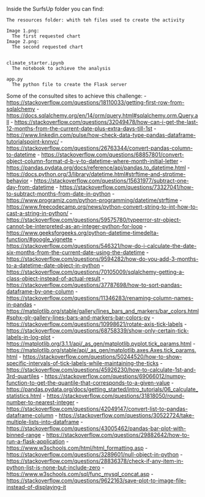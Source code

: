 Inside the SurfsUp folder you can find: 

    The resources folder: whith teh files used to create the activity

    Image 1.png: 
      The first requested chart
    Image 2.png: 
      The second requested chart


    climate_starter.ipynb
      The notebook to achieve the analysis

    app.py
      The python file to create the Flask server 



  Some of the consulted sites to achieve this challenge: 
          - https://stackoverflow.com/questions/18110033/getting-first-row-from-sqlalchemy
          - https://docs.sqlalchemy.org/en/14/orm/query.html#sqlalchemy.orm.Query.all
          - https://stackoverflow.com/questions/32049478/how-can-i-get-the-last-12-months-from-the-current-date-plus-extra-days-till-1st
          - https://www.linkedin.com/pulse/how-check-data-type-pandas-dataframe-tutorialspoint-knnvc/
          - https://stackoverflow.com/questions/26763344/convert-pandas-column-to-datetime
          - https://stackoverflow.com/questions/68857801/convert-object-column-format-d-b-y-to-datetime-where-month-initial-letter
          - https://pandas.pydata.org/docs/reference/api/pandas.to_datetime.html
          - https://docs.python.org/3/library/datetime.html#strftime-and-strptime-behavior
          - https://stackoverflow.com/questions/15631977/subtract-one-day-from-datetime
          - https://stackoverflow.com/questions/73327041/how-to-subtract-months-from-date-in-python
          - https://www.programiz.com/python-programming/datetime/strftime
          - https://www.freecodecamp.org/news/python-convert-string-to-int-how-to-cast-a-string-in-python/
          - https://stackoverflow.com/questions/59575780/typeerror-str-object-cannot-be-interpreted-as-an-integer-python-for-loop
          - https://www.geeksforgeeks.org/python-datetime-timedelta-function/#google_vignette
          - https://stackoverflow.com/questions/546321/how-do-i-calculate-the-date-six-months-from-the-current-date-using-the-datetime
          - https://stackoverflow.com/questions/9594282/how-do-you-add-3-months-to-a-datetime-date-object-in-python
          - https://stackoverflow.com/questions/70105009/sqlalchemy-getting-a-class-object-instead-of-actual-result
          - https://stackoverflow.com/questions/37787698/how-to-sort-pandas-dataframe-by-one-column
          - https://stackoverflow.com/questions/11346283/renaming-column-names-in-pandas
          - https://matplotlib.org/stable/gallery/lines_bars_and_markers/bar_colors.html#sphx-glr-gallery-lines-bars-and-markers-bar-colors-py
          - https://stackoverflow.com/questions/10998621/rotate-axis-tick-labels
          - https://stackoverflow.com/questions/68758339/show-only-certain-tick-labels-in-log-plot
          - https://matplotlib.org/3.1.1/api/_as_gen/matplotlib.pyplot.tick_params.html
          - https://matplotlib.org/stable/api/_as_gen/matplotlib.axes.Axes.tick_params.html
          - https://stackoverflow.com/questions/50244520/how-to-show-specific-intervals-of-tick-labels-while-maintaining-the-ticks
          - https://stackoverflow.com/questions/45926230/how-to-calculate-1st-and-3rd-quartiles
          - https://stackoverflow.com/questions/69066012/numpy-function-to-get-the-quantile-that-corresponds-to-a-given-value
          - https://pandas.pydata.org/docs/getting_started/intro_tutorials/06_calculate_statistics.html
          - https://stackoverflow.com/questions/31818050/round-number-to-nearest-integer
          - https://stackoverflow.com/questions/42049147/convert-list-to-pandas-dataframe-column
          - https://stackoverflow.com/questions/30522724/take-multiple-lists-into-dataframe
          - https://stackoverflow.com/questions/43005462/pandas-bar-plot-with-binned-range
          - https://stackoverflow.com/questions/29882642/how-to-run-a-flask-application
          - https://www.w3schools.com/html/html_formatting.asp
          - https://stackoverflow.com/questions/3289601/null-object-in-python
          - https://stackoverflow.com/questions/28836378/check-if-any-item-in-python-list-is-none-but-include-zero
          - https://www.w3schools.com/sql/func_mysql_concat.asp
          - https://stackoverflow.com/questions/9622163/save-plot-to-image-file-instead-of-displaying-it
    
